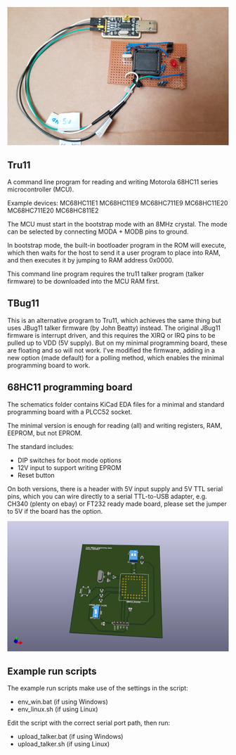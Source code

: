 <p align="center">
  <img src="68HC11_prototype.jpg" alt="68HC11 prototype programming board." />
</p>

Tru11
-----

A command line program for reading and writing Motorola 68HC11 series microcontroller (MCU).

Example devices:
MC68HC11E1
MC68HC11E9
MC68HC711E9
MC68HC11E20
MC68HC711E20
MC68HC811E2

The MCU must start in the bootstrap mode with an 8MHz crystal.
The mode can be selected by connecting MODA + MODB pins to ground.

In bootstrap mode, the built-in bootloader program in the ROM will execute, which then waits for the host to send it a user program to place into RAM, and then executes it by jumping to RAM address 0x0000.

This command line program requires the tru11 talker program (talker firmware) to be downloaded into the MCU RAM first.

TBug11
------

This is an alternative program to Tru11, which achieves the same thing but uses JBug11 talker firmware (by John Beatty) instead.
The original JBug11 firmware is interrupt driven, and this requires the XIRQ or IRQ pins to be pulled up to VDD (5V supply).  But on my minimal programming board, these are floating and so will not work.
I've modified the firmware, adding in a new option (made default) for a polling method, which enables the minimal programming board to work.

68HC11 programming board
------------------------

The schematics folder contains KiCad EDA files for a minimal and standard programming board with a PLCC52 socket.

The minimal version is enough for reading (all) and writing registers, RAM, EEPROM, but not EPROM.

The standard includes:
- DIP switches for boot mode options
- 12V input to support writing EPROM
- Reset button

On both versions, there is a header with 5V input supply and 5V TTL serial pins, which you can wire directly to a serial TTL-to-USB adapter, e.g. CH340 (plenty on ebay) or FT232 ready made board, please set the jumper to 5V if the board has the option.

<p align="center">
	<img src="68HC11_standard.png" alt="3D rendered 68HC11 standard programming board." />
</p>

Example run scripts
-------------------

The example run scripts make use of the settings in the script:
- env_win.bat (if using Windows)
- env_linux.sh (if using Linux)

Edit the script with the correct serial port path, then run:
- upload_talker.bat (if using Windows)
- upload_talker.sh (if using Linux)

